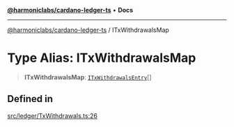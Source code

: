 [**@harmoniclabs/cardano-ledger-ts**](../README.md) • **Docs**

***

[@harmoniclabs/cardano-ledger-ts](../globals.md) / ITxWithdrawalsMap

# Type Alias: ITxWithdrawalsMap

> **ITxWithdrawalsMap**: [`ITxWithdrawalsEntry`](ITxWithdrawalsEntry.md)[]

## Defined in

[src/ledger/TxWithdrawals.ts:26](https://github.com/HarmonicLabs/cardano-ledger-ts/blob/94dd590ffe94133126b0d8d49920fc7b002e1975/src/ledger/TxWithdrawals.ts#L26)
